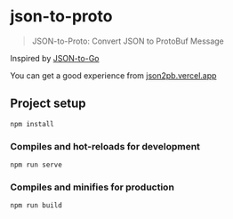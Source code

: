 # json-to-proto

> JSON-to-Proto: Convert JSON to ProtoBuf Message

Inspired by [JSON-to-Go](https://mholt.github.io/json-to-go/)

You can get a good experience from [json2pb.vercel.app](https://json2pb.vercel.app/)

## Project setup
```
npm install
```

### Compiles and hot-reloads for development
```
npm run serve
```

### Compiles and minifies for production
```
npm run build
```
